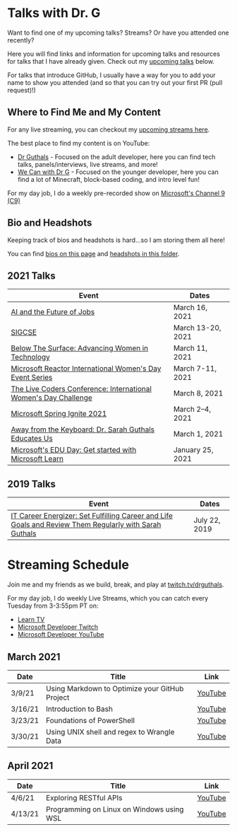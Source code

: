 # Talks with Dr. G

Want to find one of my upcoming talks? Streams? Or have you attended one recently?

Here you will find links and information for upcoming talks and resources for talks that I have already given. Check out my [upcoming talks](#2021-talks) below.

For talks that introduce GitHub, I usually have a way for you to add your name to show you attended (and so that you can try out your first PR (pull request)!)

## Where to Find Me and My Content

For any live streaming, you can checkout my [upcoming streams here](#streaming-schedule).

The best place to find my content is on YouTube:
- [Dr Guthals](https://www.youtube.com/channel/UCgvODZ135iGUbhqE9bSjVSg) - Focused on the adult developer, here you can find tech talks, panels/interviews, live streams, and more!
- [We Can with Dr G](https://www.youtube.com/channel/UC-iq8A4aamvIWVf038rWcyw) - Focused on the younger developer, here you can find a lot of Minecraft, block-based coding, and intro level fun!

For my day job, I do a weekly pre-recorded show on [Microsoft's Channel 9 (C9)](https://channel9.msdn.com/Shows/Learn-with-Dr-G)

## Bio and Headshots

Keeping track of bios and headshots is hard...so I am storing them all here!

You can find [bios on this page](bios.md) and [headshots in this folder](https://github.com/sguthals/talkswithdrg/tree/main/docs/media).

## 2021 Talks

| Event | Dates |
|-------|-------|
| [AI and the Future of Jobs](2021-elmhurst.md) | March 16, 2021 |
| [SIGCSE](2021-sigcse.md) | March 13-20, 2021 |
| [Below The Surface: Advancing Women in Technology](2021-barracuda-iwd.md) | March 11, 2021 |
| [Microsoft Reactor International Women's Day Event Series](2021-reactor-iwd.md) | March 7-11, 2021 |
| [The Live Coders Conference: International Women's Day Challenge](2021-live-coders.md) | March 8, 2021 |
| [Microsoft Spring Ignite 2021](2021-spring-ignite.md) | March 2–4, 2021 |
| [Away from the Keyboard: Dr. Sarah Guthals Educates Us](2021-aftk.md) | March 1, 2021 |
| [Microsoft's EDU Day: Get started with Microsoft Learn](2021-edu-day.md) | January 25, 2021 |


## 2019 Talks

| Event | Dates |
|-------|-------|
| [IT Career Energizer: Set Fulfilling Career and Life Goals and Review Them Regularly with Sarah Guthals](2019-itenergizer.md) | July 22, 2019 |

# Streaming Schedule

Join me and my friends as we build, break, and play at [twitch.tv/drguthals](https://www.twitch.tv/drguthals). 

For my day job, I do weekly Live Streams, which you can catch every Tuesday from 3-3:55pm PT on:
- [Learn TV](https://docs.microsoft.com/learn/tv)
- [Microsoft Developer Twitch](https://www.twitch.tv/microsoftdeveloper)
- [Microsoft Developer YouTube](https://www.youtube.com/microsoftdeveloper)

## March 2021

| Date | Title | Link |
|------|-------|------|
| 3/9/21 | Using Markdown to Optimize your GitHub Project | [YouTube](https://youtu.be/yPAvSZlFBhU) |
| 3/16/21 | Introduction to Bash | [YouTube](https://youtu.be/3gLZdMuFDZM) |
| 3/23/21 | Foundations of PowerShell | [YouTube](https://youtu.be/6EDtKhOVy3g) |
| 3/30/21 | Using UNIX shell and regex to Wrangle Data | [YouTube](https://youtu.be/lGgx0tGnFPA) |

## April 2021

| Date | Title | Link |
|------|-------|------|
| 4/6/21 | Exploring RESTful APIs | [YouTube](https://youtu.be/pnQi098ZZRo) |
| 4/13/21 | Programming on Linux on Windows using WSL | [YouTube](https://youtu.be/HkCI5dG3Qvo) |